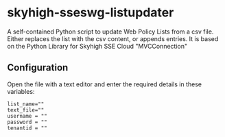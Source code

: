 # skyhigh-sseswg-listupdater
A self-contained Python script to update Web Policy Lists from a csv file. Either replaces the list with the csv content, or appends entries.
It is based on the Python Library for Skyhigh SSE Cloud "MVCConnection"

## Configuration
Open the file with a text editor and enter the required details in these variables:

    list_name=""
    text_file=""
    username = ""
    password = ""
    tenantid = ""

